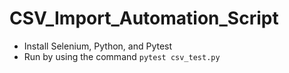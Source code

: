 # CSV_Import_Automation_Script


- Install Selenium, Python, and Pytest
- Run by using the command `pytest csv_test.py`
